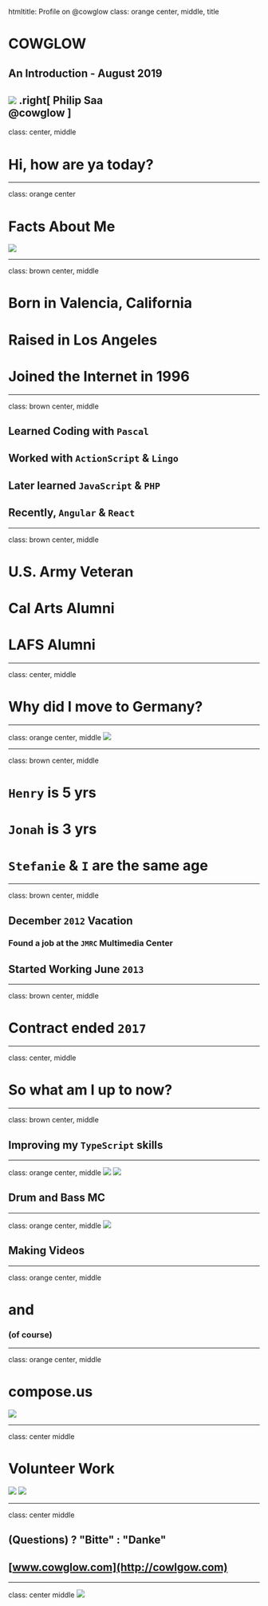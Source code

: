 htmltitle: Profile on @cowglow
class: orange center, middle, title

# COWGLOW
## An Introduction - August 2019
![](assets/cg-yt-brand.png)
.right[
    Philip Saa  
    @cowglow
]
---
class: center, middle
# Hi, how are ya today?

---
class: orange center
# Facts About Me

![](assets/psaa.png)

---
class: brown center, middle

# Born in Valencia, California
# Raised in Los Angeles
# Joined the Internet in 1996

---
class: brown center, middle
## Learned Coding with `Pascal`
## Worked with `ActionScript` & `Lingo`
## Later learned `JavaScript` & `PHP`
## Recently, `Angular` & `React`

---
class: brown center, middle
# U.S. Army Veteran
# Cal Arts Alumni
# LAFS Alumni

---
class: center, middle
# Why did I move to Germany?

---
class: orange center, middle
![](assets/family.jpeg)

---
class: brown center, middle
# `Henry` is 5 yrs
# `Jonah` is 3 yrs
# `Stefanie` & `I` are the same age

---
class: brown center, middle
## December `2012` Vacation
### Found a job at the `JMRC` Multimedia Center
## Started Working June `2013`

---
class: brown center, middle
# Contract ended `2017`

---
class: center, middle
# So what am I up to now?

---
class: brown center, middle
## Improving my `TypeScript` skills 

---
class: orange center, middle
![](assets/mcscrpt-2.jpg)
![](assets/mcscrpt-1.jpg)
## Drum and Bass MC

---
class: orange center, middle
![](assets/youtube.png)
## Making Videos

---
class: orange center, middle
# and 
### (of course)

---
class: orange center, middle
# compose.us
![](assets/compose-us.png)

---
class: center middle
# Volunteer Work

![](assets/sokagakkai.jpg)
![](assets/beyondtellerrand-periscope.png)

---
class: center middle
## (Questions) ? "Bitte" : "Danke"
## [www.cowglow.com](http://cowlgow.com)

---
class: center middle
![](assets/longhair.jpg)
